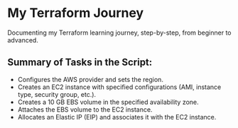 # My Terraform Journey
Documenting my Terraform learning journey, step-by-step, from beginner to advanced.

## Summary of Tasks in the Script:

- Configures the AWS provider and sets the region.
- Creates an EC2 instance with specified configurations (AMI, instance type, security group, etc.).
- Creates a 10 GB EBS volume in the specified availability zone.
- Attaches the EBS volume to the EC2 instance.
- Allocates an Elastic IP (EIP) and associates it with the EC2 instance.

